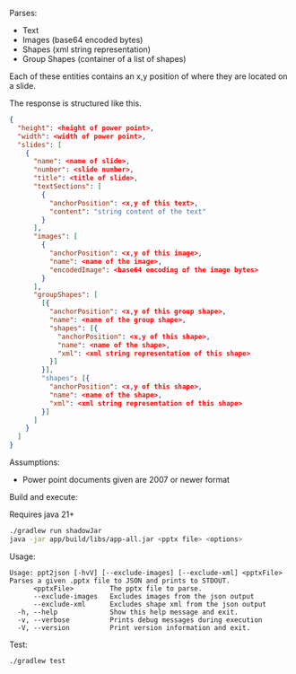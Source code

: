 
Parses:

  - Text
  - Images (base64 encoded bytes)
  - Shapes (xml string representation)
  - Group Shapes (container of a list of shapes)

Each of these entities contains an x,y position of where they are located on a slide.

The response is structured like this.

```json
{
  "height": <height of power point>,
  "width": <width of power point>,
  "slides": [
    {
      "name": <name of slide>,
      "number": <slide number>,
      "title": <title of slide>,
      "textSections": [
        {
          "anchorPosition": <x,y of this text>,
          "content": "string content of the text"
        }
      ],
      "images": [
        {
          "anchorPosition": <x,y of this image>,
          "name": <name of the image>,
          "encodedImage": <base64 encoding of the image bytes>
        }
      ],
      "groupShapes": [
        [{
          "anchorPosition": <x,y of this group shape>,
          "name": <name of the group shape>,
          "shapes": [{
            "anchorPosition": <x,y of this shape>,
            "name": <name of the shape>,
            "xml": <xml string representation of this shape>
          }]
        }],
        "shapes": [{
          "anchorPosition": <x,y of this shape>,
          "name": <name of the shape>,
          "xml": <xml string representation of this shape>
        }]
      ]
    }
  ]
}
```


Assumptions:

- Power point documents given are 2007 or newer format

Build and execute:

Requires java 21+

```bash
./gradlew run shadowJar
java -jar app/build/libs/app-all.jar <pptx file> <options>
```

Usage:

```text
Usage: ppt2json [-hvV] [--exclude-images] [--exclude-xml] <pptxFile>
Parses a given .pptx file to JSON and prints to STDOUT.
      <pptxFile>         The pptx file to parse.
      --exclude-images   Excludes images from the json output
      --exclude-xml      Excludes shape xml from the json output
  -h, --help             Show this help message and exit.
  -v, --verbose          Prints debug messages during execution
  -V, --version          Print version information and exit.
```

Test:

```bash
./gradlew test
```